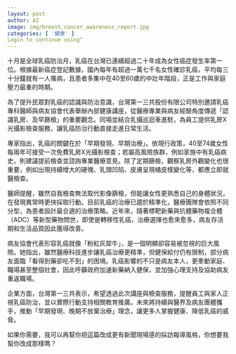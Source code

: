 ```yaml
---
layout: post
author: AI
image: img/breast_cancer_awareness_report.jpg
categories: [ '健康' ]
Login to continue using"
---
```

十月是全球乳癌防治月，乳癌在台灣已連續超過二十年成為女性癌症發生率第一位。根據最新癌症登記數據，國內每年有超過一萬七千名女性確診乳癌，平均每三十分鐘就有一人罹病，且患者多集中在40至60歲的中壯年階段，正是工作與家庭壓力最重的時期。  

為了提升民眾對乳癌的認識與防治意識，台灣第一三共股份有限公司特別邀請乳癌專科醫師與病友協會代表舉辦內部健康講座，從醫療專業與病友經驗角度傳遞「認識乳房、及早篩檢」的重要觀念。同場並結合乳攝巡迴車進駐，為員工提供乳房X光攝影檢查服務，讓乳癌防治行動直接走進日常生活。  

專家指出，乳癌的關鍵在於「早期發現、早期治療」。依現行政策，40至74歲女性每兩年可接受一次免費乳房X光攝影檢查；若屬高風險族群，例如家族中有乳癌病史，則建議提前檢查並諮詢專業醫療意見。除了定期篩檢，觀察乳房外觀變化也很重要，例如出現持續增大的硬塊、乳頭凹陷、皮膚呈現橘皮樣變化等，都應立即就醫檢查。  

醫師提醒，雖然自我檢查無法取代影像篩檢，但能讓女性更熟悉自己的身體狀況，在發現異常時更快採取行動。目前乳癌的治療已趨於精準化，醫療團隊會依照不同分型，為患者設計最合適的治療策略。近年來，隨著標靶新藥與抗體藥物複合體（ADC）等新型藥物問世，即使是轉移性乳癌，治療選擇也愈來愈多，病友存活期和生活品質因此獲得改善。  

病友協會代表形容乳癌就像「粉紅灰犀牛」，是一個明顯卻容易被忽視的巨大風險。她指出，雖然醫療科技進步讓乳癌治療更精準，但健保給付仍有限制，部分病友面臨「看得到藥卻吃不到」的困境。乳癌影響的不只是病友本人，更牽動家庭、職場甚至整個社會，因此呼籲政府加速新藥納入健保，並加強心理支持及協助病友重返職場。  

企業方面，台灣第一三共表示，希望透過此次講座與檢查服務，提醒員工與家人正視乳癌防治，並以實際行動支持相關教育推廣。未來將持續與醫界及病友團體攜手，推動「早期發現、晚期不放棄治療」理念，讓更多人掌握健康、降低乳癌的威脅。  

如果你需要，我可以再幫你把這篇改成更有新聞現場感的採訪報導風格，你想要我幫你改成那樣嗎？